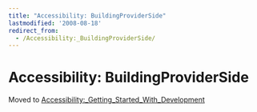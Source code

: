 ```yaml
---
title: "Accessibility: BuildingProviderSide"
lastmodified: '2008-08-18'
redirect_from:
  - /Accessibility:_BuildingProviderSide/
---
```


Accessibility: BuildingProviderSide
===================================

Moved to [Accessibility:_Getting_Started_With_Development](/Accessibility:_Getting_Started_With_Development "Accessibility: Getting Started With Development")

